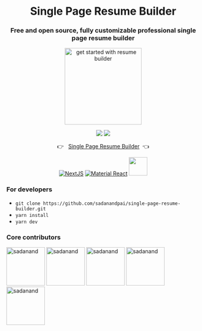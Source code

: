<div align="center">
<h1>Single Page Resume Builder</h1>

### Free and open source, fully customizable professional single page resume builder

<a href="https://e-resume.vercel.app/"><img src="https://user-images.githubusercontent.com/12962887/201484876-75290af9-ccd6-4f6d-be96-6a8fb4f20c4b.png" alt="get started with resume builder" height="200" widdth="330" />

[![](https://img.shields.io/github/stars/sadanandpai/single-page-resume-builder?style=for-the-badge)](#stars)
[![](https://img.shields.io/github/forks/sadanandpai/single-page-resume-builder?style=for-the-badge)](#forks)

👉 &nbsp;&nbsp;[Single Page Resume Builder](https://e-resume.vercel.app/)&nbsp;&nbsp;👈

[![NextJS](https://skillicons.dev/icons?i=nextjs)](https://nextjs.org/)
[![Material React](https://skillicons.dev/icons?i=materialui)](https://mui.com/)
<a href="https://github.com/pmndrs/zustand"><img src="http://s3.amazonaws.com/pix.iemoji.com/images/emoji/apple/ios-12/256/bear-face.png" alt="" height="48" width="48" /></a>

</div>

### For developers

- `git clone https://github.com/sadanandpai/single-page-resume-builder.git`
- `yarn install`
- `yarn dev`

### Core contributors

<a href="https://github.com/sadanandpai"><img src="https://avatars.githubusercontent.com/u/12962887" alt="sadanand" height="100px" width="100px" /></a> <a href="https://github.com/gopal1996"><img src="https://avatars.githubusercontent.com/u/22369081" alt="sadanand" height="100px" width="100px" /></a> <a href="https://github.com/yakshaG"><img src="https://avatars.githubusercontent.com/u/26523871" alt="sadanand" height="100px" width="100px" /></a> <a href="https://github.com/siva-kannan3"><img src="https://avatars.githubusercontent.com/u/60533560" alt="sadanand" height="100px" width="100px" /></a> <a href="https://github.com/sachinkumar579"><img src="https://avatars.githubusercontent.com/u/32408232" alt="sadanand" height="100px" width="100px" /></a>

